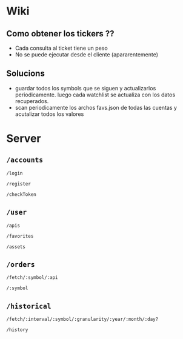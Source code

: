 # Wiki

## Como obtener los tickers ??

+ Cada consulta al ticket tiene un peso
+ No se puede ejecutar desde el cliente (apararentemente)

## Solucions 
+ guardar todos los symbols que se siguen y actualizarlos periodicamente. luego cada watchlist se actualiza con los datos recuperados.
+ scan periodicamente los archos favs.json de todas las cuentas y acutalizar todos los valores


# Server

## `/accounts`

`/login`

`/register`

`/checkToken`

## `/user`

`/apis`

`/favorites`

`/assets`

## `/orders`

`/fetch/:symbol/:api`

`/:symbol`

## `/historical`

`/fetch/:interval/:symbol/:granularity/:year/:month/:day?`

`/history`

